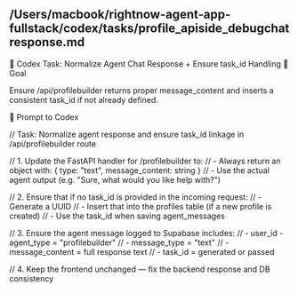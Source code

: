 ## /Users/macbook/rightnow-agent-app-fullstack/codex/tasks/profile_apiside_debugchatresponse.md

🔧 Codex Task: Normalize Agent Chat Response + Ensure task_id Handling
🎯 Goal

Ensure /api/profilebuilder returns proper message_content and inserts a consistent task_id if not already defined.

🧠 Prompt to Codex

// Task: Normalize agent response and ensure task_id linkage in /api/profilebuilder route

// 1. Update the FastAPI handler for /profilebuilder to:
//    - Always return an object with: { type: "text", message_content: string }
//    - Use the actual agent output (e.g. "Sure, what would you like help with?")

// 2. Ensure that if no task_id is provided in the incoming request:
//    - Generate a UUID
//    - Insert that into the profiles table (if a new profile is created)
//    - Use the task_id when saving agent_messages

// 3. Ensure the agent message logged to Supabase includes:
//    - user_id
    - agent_type = "profilebuilder"
//    - message_type = "text"
//    - message_content = full response text
//    - task_id = generated or passed

// 4. Keep the frontend unchanged — fix the backend response and DB consistency